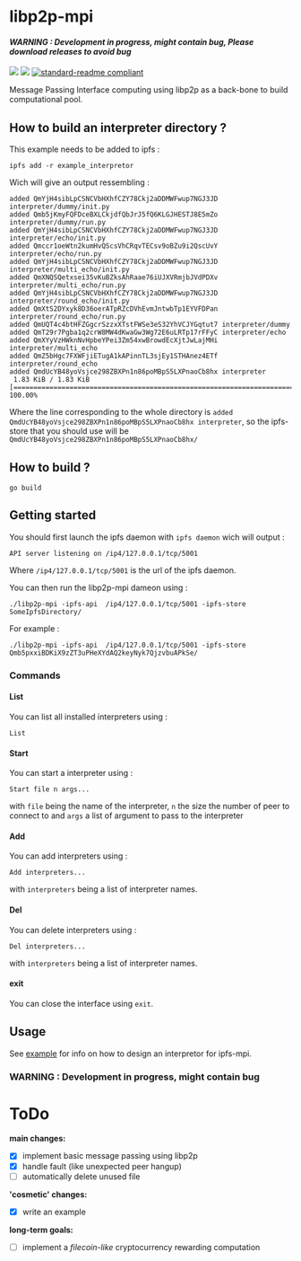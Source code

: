 # libp2p-mpi

####  *__WARNING : Development in progress, might contain bug, Please download releases to avoid bug__*

[![](https://img.shields.io/badge/project-IPFS-blue.svg?style=flat-square)](https://ipfs.io/)
[![](https://img.shields.io/badge/freenode-%23ipfs-blue.svg?style=flat-square)](http://webchat.freenode.net/?channels=%23ipfs)
[![standard-readme compliant](https://img.shields.io/badge/standard--readme-OK-green.svg?style=flat-square)](https://github.com/RichardLitt/standard-readme)

Message Passing Interface computing using libp2p as a back-bone to build computational pool.

## How to build an interpreter directory ?

This example needs to be added to ipfs :

```
ipfs add -r example_interpretor
```

Wich will give an output ressembling :

```
added QmYjH4sibLpCSNCVbHXhfCZY78Ckj2aDDMWFwup7NGJ3JD interpreter/dummy/init.py
added Qmb5jKmyFQFDceBXLCkjdfQbJrJ5fQ6KLGJHESTJ8E5mZo interpreter/dummy/run.py
added QmYjH4sibLpCSNCVbHXhfCZY78Ckj2aDDMWFwup7NGJ3JD interpreter/echo/init.py
added Qmccr1oeWtn2kumHvQScsVhCRqvTECsv9oBZu9i2QscUvY interpreter/echo/run.py
added QmYjH4sibLpCSNCVbHXhfCZY78Ckj2aDDMWFwup7NGJ3JD interpreter/multi_echo/init.py
added QmXNQSQetxsei35vKuBZksAhRaae76iUJXVRmjbJVdPDXv interpreter/multi_echo/run.py
added QmYjH4sibLpCSNCVbHXhfCZY78Ckj2aDDMWFwup7NGJ3JD interpreter/round_echo/init.py
added QmXtS2DYxyk8D36oerATpRZcDVhEvmJntwbTp1EYVFDPan interpreter/round_echo/run.py
added QmUQT4c4btHFZGgcrSzzxXTstFWSe3eS32YhVCJYGqtut7 interpreter/dummy
added QmT29r7Pgba1q2crW8MW4dKwaGw3Wg72E6uLRTp17rFFyC interpreter/echo
added QmXYyVzHWknNvHpbeYPei3Zm54xwBrowdEcXjtJwLajMHi interpreter/multi_echo
added QmZ5bHgc7FXWFjiETugA1kAPinnTL3sjEy1STHAnez4ETf interpreter/round_echo
added QmdUcYB48yoVsjce298ZBXPn1n86poMBpS5LXPnaoCb8hx interpreter
 1.83 KiB / 1.83 KiB [====================================================================================================================================================================================] 100.00%
 ```

Where the line corresponding to the whole directory is `added QmdUcYB48yoVsjce298ZBXPn1n86poMBpS5LXPnaoCb8hx interpreter`, so the ipfs-store that you should use will be `QmdUcYB48yoVsjce298ZBXPn1n86poMBpS5LXPnaoCb8hx/`

## How to build ?

```
go build
```

## Getting started

You should first launch the ipfs daemon with `ipfs daemon` wich will output :

```
API server listening on /ip4/127.0.0.1/tcp/5001
```

Where `/ip4/127.0.0.1/tcp/5001` is the url of the ipfs daemon.

You can then run the libp2p-mpi dameon using :

```
./libp2p-mpi -ipfs-api  /ip4/127.0.0.1/tcp/5001 -ipfs-store SomeIpfsDirectory/
```

For example :

```
./libp2p-mpi -ipfs-api  /ip4/127.0.0.1/tcp/5001 -ipfs-store Qmb5pxxiBDKiX9zZT3uPHeXYdAQ2keyNyk7QjzvbuAPkSe/
```

### Commands

#### List

You can list all installed interpreters using :

```
List
```

#### Start

You can start a interpreter using :

```
Start file n args...
```

with `file` being the name of the interpreter, `n` the size the number of peer to connect to and `args` a list of argument to pass to the interpreter

#### Add

You can add interpreters using :

```
Add interpreters...
```

with `interpreters` being a list of interpreter names.

#### Del

You can delete interpreters using :

```
Del interpreters...
```

with `interpreters` being a list of interpreter names.

#### exit

You can close the interface using `exit`.

## Usage

See [example](./example) for info on how to design an interpretor for ipfs-mpi.

### WARNING : Development in progress, might contain bug

# ToDo

__main changes:__

- [x] implement basic message passing using libp2p
- [x] handle fault (like unexpected peer hangup)
- [ ] automatically delete unused file

__'cosmetic' changes:__

- [x] write an example

__long-term goals:__

- [ ] implement a _filecoin-like_ cryptocurrency rewarding computation
